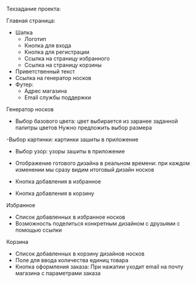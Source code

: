 Техзадание проекта:

Главная страница:

- Шапка
  * Логотип
  * Кнопка для входа
  * Кнопка для регистрации
  * Ссылка на страницу избранного
  * Ссылка на страницу корзины
- Приветственный текст
- Ссылка на генератор носков
- Футер:
  * Адрес магазина
  * Email службы поддержки

Генератор носков

- Выбор базового цвета: 
    цвет выбирается из заранее заданной палитры цветов
    Нужно предложить выбор размера

-Выбор картинки: 
   картинки зашиты в приложение

- Выбор узор:
   узоры зашиты в приложение

- Отображение готового дизайна в реальном времени:
   при каждом изменении мы сразу видим итоговый дизайн носков

- Кнопка добавления в избранное
- Кнопка добавления в корзину

Избранное
- Список добавленных в избранное носков
- Возможность поделиться конкретным дизайном с друзьями с помощью ссылки

Корзина

- Список добавленных в корзину дизайнов носков
- Поле для ввода количества единиц товара
- Кнопка оформления заказа: 
 При нажатии уходит email на почту магазина с параметрами заказа
